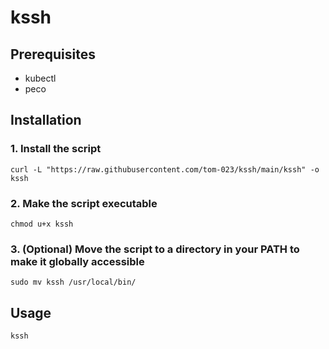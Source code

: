 # kssh

## Prerequisites
- kubectl
- peco

## Installation

### 1. Install the script
    curl -L "https://raw.githubusercontent.com/tom-023/kssh/main/kssh" -o kssh

### 2. Make the script executable
    chmod u+x kssh

### 3. (Optional) Move the script to a directory in your PATH to make it globally accessible
    sudo mv kssh /usr/local/bin/

## Usage

```shell
kssh
```
